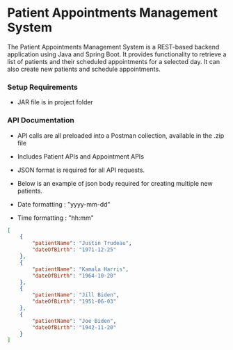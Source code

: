 # Patient Appointments Management System

The Patient Appointments Management System is a REST-based backend application using
Java and Spring Boot. It provides functionality to retrieve a list of patients and their
scheduled appointments for a selected day. It can also create new patients and schedule 
appointments.

### Setup Requirements
- JAR file is in project folder

### API Documentation

- API calls are all preloaded into a Postman collection, available in the .zip file
- Includes Patient APIs and Appointment APIs


- JSON format is required for all API requests.  
- Below is an example of json body required for creating multiple new patients.  
- Date formatting : "yyyy-mm-dd"  
- Time formatting : "hh:mm"

```json
[
    {
        "patientName": "Justin Trudeau",
        "dateOfBirth": "1971-12-25"
    },
    {
        "patientName": "Kamala Harris",
        "dateOfBirth": "1964-10-20"
    },
    {
        "patientName": "Jill Biden",
        "dateOfBirth": "1951-06-03"
    },
    {
        "patientName": "Joe Biden",
        "dateOfBirth": "1942-11-20"
    }
]
```

